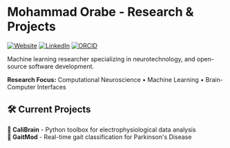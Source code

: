 # Mohammad Orabe - Research & Projects

[![Website](https://img.shields.io/badge/Website-orabe.github.io-blue)](https://orabe.github.io)
[![LinkedIn](https://img.shields.io/badge/LinkedIn-mohammad--orabe-blue)](https://www.linkedin.com/in/mohammad-orabe/)
[![ORCID](https://img.shields.io/badge/ORCID-0009--0004--7177--799X-green)](https://orcid.org/0009-0004-7177-799X)

Machine learning researcher specializing in neurotechnology, and open-source software development.

**Research Focus:** Computational Neuroscience • Machine Learning • Brain-Computer Interfaces

## 🛠️ Current Projects

**🧠 CaliBrain** - Python toolbox for electrophysiological data analysis  
**🚶 GaitMod** - Real-time gait classification for Parkinson's Disease  